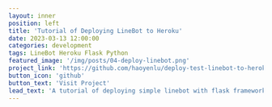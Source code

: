 ```yaml
---
layout: inner
position: left
title: 'Tutorial of Deploying LineBot to Heroku'
date: 2023-03-13 12:00:00
categories: development
tags: LineBot Heroku Flask Python
featured_image: '/img/posts/04-deploy-linebot.png'
project_link: 'https://github.com/haoyenlu/deploy-test-linebot-to-heroku'
button_icon: 'github'
button_text: 'Visit Project'
lead_text: 'A tutorial of deploying simple linebot with flask framework to Heroku'
---
```

